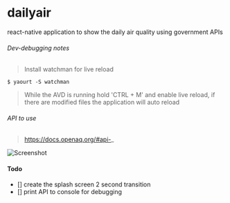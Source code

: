 # dailyair
react-native application to show the daily air quality using government APIs

###### Dev-debugging notes
> Install watchman for live reload
```
$ yaourt -S watchman
```

> While the AVD is running hold 'CTRL + M' and enable live reload, if there are modified files the application
> will auto reload

###### API to use
> https://docs.openaq.org/#api-_

![Screenshot](https://raw.githubusercontent.com/jasonh9/dailyair/master/screenshot.png)

#### Todo
- [] create the splash screen 2 second transition
- [] print API to console for debugging
